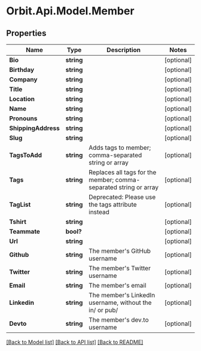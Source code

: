# Orbit.Api.Model.Member
## Properties

Name | Type | Description | Notes
------------ | ------------- | ------------- | -------------
**Bio** | **string** |  | [optional] 
**Birthday** | **string** |  | [optional] 
**Company** | **string** |  | [optional] 
**Title** | **string** |  | [optional] 
**Location** | **string** |  | [optional] 
**Name** | **string** |  | [optional] 
**Pronouns** | **string** |  | [optional] 
**ShippingAddress** | **string** |  | [optional] 
**Slug** | **string** |  | [optional] 
**TagsToAdd** | **string** | Adds tags to member; comma-separated string or array | [optional] 
**Tags** | **string** | Replaces all tags for the member; comma-separated string or array | [optional] 
**TagList** | **string** | Deprecated: Please use the tags attribute instead | [optional] 
**Tshirt** | **string** |  | [optional] 
**Teammate** | **bool?** |  | [optional] 
**Url** | **string** |  | [optional] 
**Github** | **string** | The member&#x27;s GitHub username | [optional] 
**Twitter** | **string** | The member&#x27;s Twitter username | [optional] 
**Email** | **string** | The member&#x27;s email | [optional] 
**Linkedin** | **string** | The member&#x27;s LinkedIn username, without the in/ or pub/ | [optional] 
**Devto** | **string** | The member&#x27;s dev.to username | [optional] 

[[Back to Model list]](../README.md#documentation-for-models) [[Back to API list]](../README.md#documentation-for-api-endpoints) [[Back to README]](../README.md)

